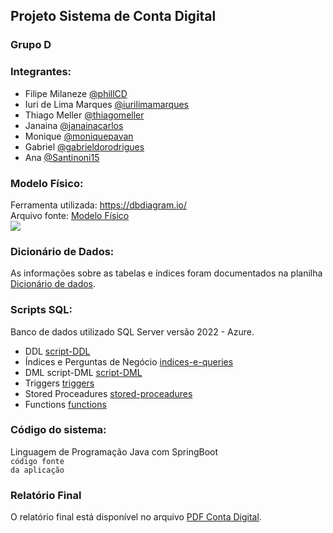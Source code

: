 ## Projeto Sistema de Conta Digital

### Grupo D

### Integrantes:
- Filipe Milaneze [@phillCD](https://github.com/phillCD)
- Iuri de Lima Marques [@iurilimamarques](https://github.com/iurilimamarques)
- Thiago Meller [@thiagomeller](https://github.com/thiagomeller)
- Janaina [@janainacarlos](https://github.com/janainacarlos)
- Monique [@moniquepavan](https://github.com/moniquepavan)
- Gabriel [@gabrieldorodrigues](https://github.com/gabrieldorodrigues)
- Ana [@Santinoni15](https://github.com/Santinoni15)

### Modelo Físico:
Ferramenta utilizada: https://dbdiagram.io/<br>
Arquivo fonte: [Modelo Físico](https://dbdiagram.io/d/Copy-of-Copy-of-C7BankProject-655d41863be149578777da7a)<br>
<img src="https://github.com/thiagomeller/projeto_final_bd2_conta_digital/assets/42391994/a53ffe0d-3061-4efa-a80f-efb8c925a87d" />

### Dicionário de Dados:
As informações sobre as tabelas e índices foram documentados na planilha [Dicionário de dados](https://docs.google.com/spreadsheets/d/1jE8zE5gjPB6n3X6Wvn8nbhCWUKokrW3Oqiy8snYbJhU/edit?usp=sharing).

### Scripts SQL:
Banco de dados utilizado SQL Server versão 2022 - Azure.<br>

- DDL [script-DDL](https://github.com/thiagomeller/projeto_final_bd2_conta_digital/blob/main/scripts-banco/script-DDL.sql)
- Índices e Perguntas de Negócio [indices-e-queries](https://github.com/thiagomeller/projeto_final_bd2_conta_digital/blob/main/QueriesAndIndices.md)
- DML script-DML [script-DML](https://github.com/thiagomeller/projeto_final_bd2_conta_digital/blob/main/scripts-banco/script-DML.sql)
- Triggers [triggers](https://github.com/thiagomeller/projeto_final_bd2_conta_digital/blob/main/scripts-banco/triggers.sql)
- Stored Proceadures [stored-proceadures](https://github.com/thiagomeller/projeto_final_bd2_conta_digital/blob/main/scripts-banco/procedures.sql)
- Functions [functions](https://github.com/thiagomeller/projeto_final_bd2_conta_digital/blob/main/scripts-banco/functions.sql)


### Código do sistema:
Linguagem de Programação Java com SpringBoot<br>
<code>código fonte da aplicação</code>

### Relatório Final
O relatório final está disponível no arquivo [PDF Conta Digital](https://docs.google.com/document/d/1fqPJ_jK8oAi5Old4UvQNoTG6srlBxPFVQA4wORVLhqI/edit).
